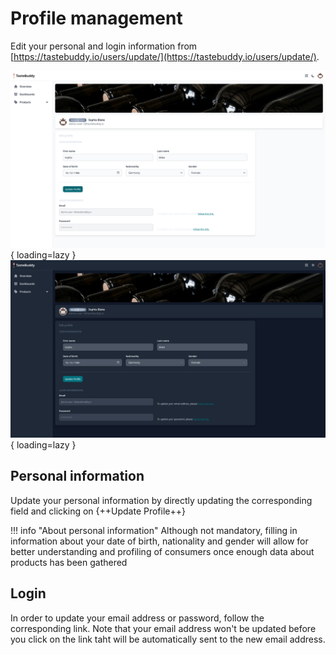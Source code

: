 # Profile management

Edit your personal and login information from
[https://tastebuddy.io/users/update/](https://tastebuddy.io/users/update/).

![User profile page screenshot](images/user_profile.png#only-light){ loading=lazy }
![User profile page screenshot](images/user_profile_dark.png#only-dark){ loading=lazy }

## Personal information

Update your personal information by directly updating the corresponding field
and clicking on {++Update Profile++}

!!! info "About personal information"
    Although not mandatory, filling in information about your date of birth,
    nationality and gender will allow for better understanding and profiling of
    consumers once enough data about products has been gathered

## Login

In order to update your email address or password, follow the corresponding
link. Note that your email address won't be updated before you click on the link
taht will be automatically sent to the new email address.
